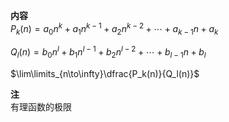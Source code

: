 **内容**  
$P_k(n)=a_0n^k+a_1n^{k-1}+a_2n^{k-2}+\cdots+a_{k-1}n+a_k$  
  
$Q_l(n)=b_0n^l+b_1n^{l-1}+b_2n^{l-2}+\cdots+b_{l-1}n+b_l$  
  
$\lim\limits_{n\to\infty}\dfrac{P_k(n)}{Q_l(n)}$  
  
**注**  
有理函数的极限  
